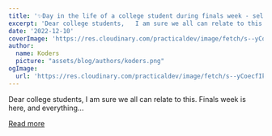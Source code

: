 ```yaml
---
title: '✨Day in the life of a college student during finals week - self reflection blog'
excerpt: 'Dear college students,   I am sure we all can relate to this.   Finals week is here, and everything...'
date: '2022-12-10'
coverImage: 'https://res.cloudinary.com/practicaldev/image/fetch/s--yCoecfIk--/c_imagga_scale,f_auto,fl_progressive,h_420,q_auto,w_1000/https://dev-to-uploads.s3.amazonaws.com/uploads/articles/ls4go2gr6xwbzdto5c9w.png'
author:
  name: Koders
  picture: "assets/blog/authors/koders.png"
ogImage:
  url: 'https://res.cloudinary.com/practicaldev/image/fetch/s--yCoecfIk--/c_imagga_scale,f_auto,fl_progressive,h_420,q_auto,w_1000/https://dev-to-uploads.s3.amazonaws.com/uploads/articles/ls4go2gr6xwbzdto5c9w.png'
---
```


Dear college students,   I am sure we all can relate to this.   Finals week is here, and everything...

[Read more](https://dev.to/saminarp/day-in-the-life-of-a-college-student-during-finals-week-self-reflection-blog-45md)
